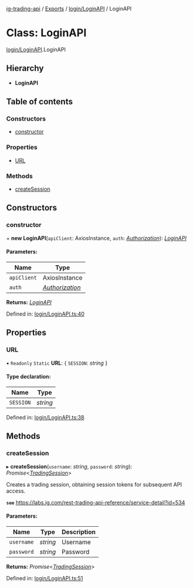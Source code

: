 [ig-trading-api](../README.md) / [Exports](../modules.md) / [login/LoginAPI](../modules/login_loginapi.md) / LoginAPI

# Class: LoginAPI

[login/LoginAPI](../modules/login_loginapi.md).LoginAPI

## Hierarchy

- **LoginAPI**

## Table of contents

### Constructors

- [constructor](login_loginapi.loginapi.md#constructor)

### Properties

- [URL](login_loginapi.loginapi.md#url)

### Methods

- [createSession](login_loginapi.loginapi.md#createsession)

## Constructors

### constructor

\+ **new LoginAPI**(`apiClient`: AxiosInstance, `auth`: [_Authorization_](../interfaces/client_restclient.authorization.md)): [_LoginAPI_](login_loginapi.loginapi.md)

#### Parameters:

| Name        | Type                                                                |
| ----------- | ------------------------------------------------------------------- |
| `apiClient` | AxiosInstance                                                       |
| `auth`      | [_Authorization_](../interfaces/client_restclient.authorization.md) |

**Returns:** [_LoginAPI_](login_loginapi.loginapi.md)

Defined in: [login/LoginAPI.ts:40](https://github.com/bennycode/ig-trading-api/blob/2436905/src/login/LoginAPI.ts#L40)

## Properties

### URL

▪ `Readonly` `Static` **URL**: { `SESSION`: _string_ }

#### Type declaration:

| Name      | Type     |
| --------- | -------- |
| `SESSION` | _string_ |

Defined in: [login/LoginAPI.ts:38](https://github.com/bennycode/ig-trading-api/blob/2436905/src/login/LoginAPI.ts#L38)

## Methods

### createSession

▸ **createSession**(`username`: _string_, `password`: _string_): _Promise_<[_TradingSession_](../interfaces/login_loginapi.tradingsession.md)\>

Creates a trading session, obtaining session tokens for subsequent API access.

**`see`** https://labs.ig.com/rest-trading-api-reference/service-detail?id=534

#### Parameters:

| Name       | Type     | Description |
| ---------- | -------- | ----------- |
| `username` | _string_ | Username    |
| `password` | _string_ | Password    |

**Returns:** _Promise_<[_TradingSession_](../interfaces/login_loginapi.tradingsession.md)\>

Defined in: [login/LoginAPI.ts:51](https://github.com/bennycode/ig-trading-api/blob/2436905/src/login/LoginAPI.ts#L51)
